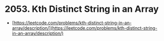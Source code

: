 # 2053. Kth Distinct String in an Array

- [https://leetcode.com/problems/kth-distinct-string-in-an-array/description/](https://leetcode.com/problems/kth-distinct-string-in-an-array/description/)
